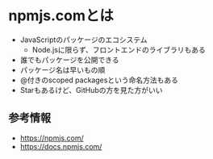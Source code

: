 # npmjs.comとは

- JavaScriptのパッケージのエコシステム
  - Node.jsに限らず、フロントエンドのライブラリもある
- 誰でもパッケージを公開できる
- パッケージ名は早いもの順
- @付きのscoped packagesという命名方法もある
- Starもあるけど、GitHubの方を見た方がいい

## 参考情報

- https://npmjs.com/
- https://docs.npmjs.com/
